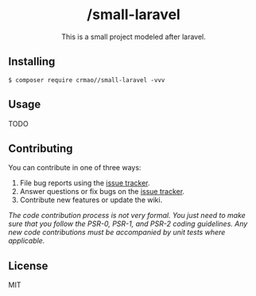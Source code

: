 <h1 align="center"> /small-laravel </h1>

<p align="center"> This is a small project modeled after laravel.</p>


## Installing

```shell
$ composer require crmao//small-laravel -vvv
```

## Usage

TODO

## Contributing

You can contribute in one of three ways:
1. File bug reports using the [issue tracker](https://github.com/cr-mao//small-laravel/issues).
2. Answer questions or fix bugs on the [issue tracker](https://github.com/cr-mao//small-laravel/issues).
3. Contribute new features or update the wiki.

_The code contribution process is not very formal. You just need to make sure that you follow the PSR-0, PSR-1, and PSR-2 coding guidelines. Any new code contributions must be accompanied by unit tests where applicable._

## License

MIT